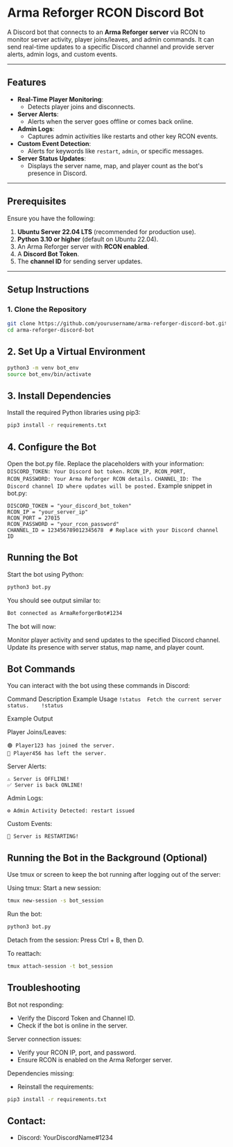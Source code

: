# Arma Reforger RCON Discord Bot

A Discord bot that connects to an **Arma Reforger server** via RCON to monitor server activity, player joins/leaves, and admin commands. It can send real-time updates to a specific Discord channel and provide server alerts, admin logs, and custom events.

---

## Features

- **Real-Time Player Monitoring**:
  - Detects player joins and disconnects.
- **Server Alerts**:
  - Alerts when the server goes offline or comes back online.
- **Admin Logs**:
  - Captures admin activities like restarts and other key RCON events.
- **Custom Event Detection**:
  - Alerts for keywords like `restart`, `admin`, or specific messages.
- **Server Status Updates**:
  - Displays the server name, map, and player count as the bot's presence in Discord.

---

## Prerequisites

Ensure you have the following:
1. **Ubuntu Server 22.04 LTS** (recommended for production use).
2. **Python 3.10 or higher** (default on Ubuntu 22.04).
3. An Arma Reforger server with **RCON enabled**.
4. A **Discord Bot Token**.
5. The **channel ID** for sending server updates.

---

## Setup Instructions

### 1. Clone the Repository

```bash
git clone https://github.com/yourusername/arma-reforger-discord-bot.git
cd arma-reforger-discord-bot
```

## 2. Set Up a Virtual Environment
```bash
python3 -m venv bot_env
source bot_env/bin/activate
```

## 3. Install Dependencies

Install the required Python libraries using pip3:

```bash
pip3 install -r requirements.txt
```

## 4. Configure the Bot

Open the bot.py file.
Replace the placeholders with your information:
```DISCORD_TOKEN: Your Discord bot token.```
```RCON_IP, RCON_PORT, RCON_PASSWORD: Your Arma Reforger RCON details.```
```CHANNEL_ID: The Discord channel ID where updates will be posted.```
Example snippet in bot.py:

```
DISCORD_TOKEN = "your_discord_bot_token"
RCON_IP = "your_server_ip"
RCON_PORT = 27015
RCON_PASSWORD = "your_rcon_password"
CHANNEL_ID = 123456789012345678  # Replace with your Discord channel ID
```

## Running the Bot

Start the bot using Python:

```bash
python3 bot.py
```

You should see output similar to:

```bash
Bot connected as ArmaReforgerBot#1234
```

The bot will now:

Monitor player activity and send updates to the specified Discord channel.
Update its presence with server status, map name, and player count.

## Bot Commands

You can interact with the bot using these commands in Discord:

Command	Description	Example Usage
```!status	Fetch the current server status.	!status```

Example Output

Player Joins/Leaves:
```
🟢 Player123 has joined the server.
🔴 Player456 has left the server.
```
Server Alerts:
```
⚠️ Server is OFFLINE!
✅ Server is back ONLINE!
```
Admin Logs:
```
⚙️ Admin Activity Detected: restart issued
```
Custom Events:
```
🔄 Server is RESTARTING!
```

## Running the Bot in the Background (Optional)

Use tmux or screen to keep the bot running after logging out of the server:

Using tmux:
Start a new session:
```bash
tmux new-session -s bot_session
```
Run the bot:
```bash
python3 bot.py
```
Detach from the session: Press Ctrl + B, then D.

To reattach:

```bash
tmux attach-session -t bot_session
```

## Troubleshooting

Bot not responding:
- Verify the Discord Token and Channel ID.
- Check if the bot is online in the server.

Server connection issues:
- Verify your RCON IP, port, and password.
- Ensure RCON is enabled on the Arma Reforger server.

Dependencies missing:
- Reinstall the requirements:

```bash
pip3 install -r requirements.txt
```

## Contact:
- Discord: YourDiscordName#1234
